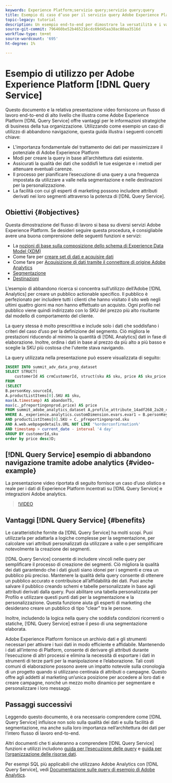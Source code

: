 ```yaml
---
keywords: Experience Platform;servizio query;servizio query;query
title: Esempio di caso d’uso per il servizio query Adobe Experience Platform
topic-legacy: tutorial
description: Un esempio end-to-end per dimostrare la versatilità e i vantaggi di Adobe Experience Platform Query Service.
source-git-commit: 796460be52b465216cdc69d45aa38ac80aa3516d
workflow-type: tm+mt
source-wordcount: '695'
ht-degree: 1%

---
```


# Esempio di utilizzo per Adobe Experience Platform [!DNL Query Service]

Questo documento e la relativa presentazione video forniscono un flusso di lavoro end-to-end di alto livello che illustra come Adobe Experience Platform [!DNL Query Service] offre vantaggi per le informazioni strategiche di business della tua organizzazione. Utilizzando come esempio un caso di utilizzo di abbandono navigazione, questa guida illustra i seguenti concetti chiave:

* L&#39;importanza fondamentale del trattamento dei dati per massimizzare il potenziale di Adobe Experience Platform
* Modi per creare la query in base all’architettura dati esistente.
* Assicurati la qualità dei dati che soddisfi le tue esigenze e i metodi per attenuare eventuali carenze.
* Il processo per pianificare l’esecuzione di una query a una frequenza impostata da utilizzare a valle nella segmentazione e nelle destinazioni per la personalizzazione.
* La facilità con cui gli esperti di marketing possono includere attributi derivati nei loro segmenti attraverso la potenza di [!DNL Query Service].

## Obiettivi {#objectives}

Questa dimostrazione del flusso di lavoro si basa su diversi servizi Adobe Experience Platform. Se desideri seguire questa procedura, è consigliabile avere una buona comprensione delle seguenti funzioni e servizi:

* La [nozioni di base sulla composizione dello schema di Experience Data Model (XDM)](../../xdm/schema/composition.md)
* Come fare per [creare set di dati e acquisire dati](https://experienceleague.adobe.com/docs/platform-learn/tutorials/data-ingestion/create-datasets-and-ingest-data.html)
* Come fare per [Acquisizione di dati tramite il connettore di origine Adobe Analytics](https://experienceleague.adobe.com/docs/platform-learn/tutorials/sources/ingest-data-from-adobe-analytics.html?lang=it)
* [Segmentazione](../../segmentation/home.md)
* [Destinazioni](../../destinations/home.md)

L’esempio di abbandono ricerca si concentra sull’utilizzo dell’Adobe [!DNL Analytics] per creare un pubblico actionable specifico. Il pubblico è perfezionato per includere tutti i clienti che hanno visitato il sito web negli ultimi quattro giorni ma non hanno effettuato un acquisto. Ogni profilo nel pubblico viene quindi indirizzato con lo SKU del prezzo più alto risultante dal modello di comportamento del cliente.

La query stessa è molto prescrittiva e include solo i dati che soddisfano i criteri del caso d’uso per la definizione del segmento. Ciò migliora le prestazioni riducendo al minimo la quantità di [!DNL Analytics] dati in fase di elaborazione. Inoltre, ordina i dati in base al prezzo da più alto a più basso e sceglie la SKU più costosa che l&#39;utente stava navigando.

La query utilizzata nella presentazione può essere visualizzata di seguito:

```sql
INSERT INTO summit_adv_data_prep_dataset
SELECT STRUCT(
    customerId AS crmCustomerId, struct(sku AS sku, price AS sku_price, abandonTS AS abandonTS) AS abandonBrowse) AS _pfreportingonprod
FROM
(SELECT
B.personKey.sourceId,
A.productListItems[0].SKU AS sku,
max(A.timestamp) AS abandonTS,
max(c._pfreportingonprod.price) AS price
FROM summit_adobe_analytics_dataset A,profile_attribute_14adf268_2a20_4dee_bee6_a6b0e34616a9 B,summit_product_dataset c
WHERE A._experience.analytics.customDimension.evars.evar1 = B.personKey.sourceID
AND productListItems[0].SKU = C._pfreportingonprod.sku
AND A.web.webpagedetails.URL NOT LIKE '%orderconfirmation%'
AND timestamp > current_date - interval '4 day'
GROUP BY customerId,sku
order by price desc)D;
```

## [!DNL Query Service] esempio di abbandono navigazione tramite adobe analytics {#video-example}

La presentazione video riportata di seguito fornisce un caso d’uso olistico e reale per i dati di Experience Platform incentrati su [!DNL Query Service] e integrazioni Adobe analytics.

>[!VIDEO](https://video.tv.adobe.com/v/342533?quality=12&learn=on)

## Vantaggi [!DNL Query Service] {#benefits}

Le caratteristiche fornite da [!DNL Query Service] ha molti scopi. Puoi utilizzarla per adattarla a logiche complesse per la segmentazione, per calcolare vari attributi personalizzati da utilizzare a valle o per semplificare notevolmente la creazione dei segmenti.

[!DNL Query Service] consente di includere vincoli nelle query per semplificare il processo di creazione dei segmenti. Ciò migliora la qualità dei dati garantendo che i dati giusti siano idonei per i segmenti e crea un pubblico più preciso. Mantenere la qualità della query consente di ottenere un pubblico accurato e contribuisce all’affidabilità dei dati. Puoi anche salvare il pubblico creando schemi e tabelle personalizzate in base agli attributi derivati dalla query. Puoi abilitare una tabella personalizzata per Profilo e utilizzare questi punti dati per la segmentazione e la personalizzazione. Questa funzione aiuta gli esperti di marketing che desiderano creare un pubblico di tipo &quot;clear&quot; tra le persone.

Inoltre, includendo la logica nella query che soddisfa condizioni ricorrenti o statiche, [!DNL Query Service] estrae il peso di una segmentazione elaborata.

Adobe Experience Platform fornisce un archivio dati e gli strumenti necessari per attivare i tuoi dati in modo efficiente e affidabile. Mantenendo i dati all’interno di Platform, consente di derivare gli attributi durante l’esecuzione di altri processi e elimina la necessità di esportare i dati in strumenti di terze parti per la manipolazione e l’elaborazione. Tali costi comuni di elaborazione possono avere un impatto notevole sulla cronologia di un progetto quando si utilizzano centinaia di attributi o campagne. Questo offre agli addetti al marketing un’unica posizione per accedere ai loro dati e creare campagne, nonché un mezzo molto dinamico per segmentare e personalizzare i loro messaggi.

## Passaggi successivi

Leggendo questo documento, è ora necessario comprendere come [!DNL Query Service] influisce non solo sulla qualità dei dati e sulla facilità di segmentazione, ma anche sulla loro importanza nell’architettura dei dati per l’intero flusso di lavoro end-to-end.

Altri documenti che ti aiuteranno a comprendere [!DNL Query Service] funzioni e utilizzi includono [guida per l’esecuzione delle query](../best-practices/writing-queries.md) e [guida per l’organizzazione delle risorse dati](../best-practices/organize-data-assets.md).

Per esempi SQL più applicabili che utilizzano Adobe Analytics con [!DNL Query Service], vedi [Documentazione sulle query di esempio di Adobe Analytics](../sample-queries/adobe-analytics.md).
